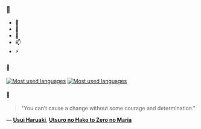 ### 👋

- 🔭
- 🌱
- 💬
- 📫
- ⚡

#### 🧏

[![Most used languages](https://github-readme-stats-aynah.vercel.app/api/top-langs/?username=aynh&theme=solarized-dark&langs_count=6&layout=compact&hide_title=true)](https://github.com/anuraghazra/github-readme-stats#gh-dark-mode-only)
[![Most used languages](https://github-readme-stats-aynah.vercel.app/api/top-langs/?username=aynh&theme=solarized-light&langs_count=6&layout=compact&hide_title=true)](https://github.com/anuraghazra/github-readme-stats#gh-light-mode-only)

#### 💬

> "You can’t cause a change without some courage and determination."

&mdash; [**Usui Haruaki**](https://myanimelist.net/character.php?q=Usui%20Haruaki&cat=character), [**Utsuro no Hako to Zero no Maria**](https://myanimelist.net/search/all?q=Utsuro%20no%20Hako%20to%20Zero%20no%20Maria&cat=all)
